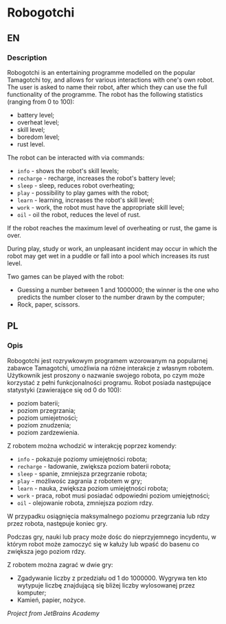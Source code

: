 # Robogotchi
## EN
### Description
Robogotchi is an entertaining programme modelled on the popular Tamagotchi toy, and allows for various interactions with one's own robot. The user is asked to name their robot, after which they can use the full functionality of the programme. The robot has the following statistics (ranging from 0 to 100):
* battery level;
* overheat level;
* skill level;
* boredom level;
* rust level.

The robot can be interacted with via commands:
* `info` - shows the robot's skill levels;
* `recharge` - recharge, increases the robot's battery level;
* `sleep` - sleep, reduces robot overheating;
* `play` - possibility to play games with the robot;
* `learn` - learning, increases the robot's skill level;
* `work` - work, the robot must have the appropriate skill level;
* `oil` - oil the robot, reduces the level of rust.

If the robot reaches the maximum level of overheating or rust, the game is over.

During play, study or work, an unpleasant incident may occur in which the robot may get wet in a puddle or fall into a pool which increases its rust level.

Two games can be played with the robot:
* Guessing a number between 1 and 1000000; the winner is the one who predicts the number closer to the number drawn by the computer;
* Rock, paper, scissors.

## PL
### Opis
Robogotchi jest rozrywkowym programem wzorowanym na popularnej zabawce Tamagotchi, umożliwia na różne interakcje z własnym robotem. Użytkownik jest proszony o nazwanie swojego robota, po czym może korzystać z pełni funkcjonalności programu. Robot posiada następujące statystyki (zawierające się od 0 do 100):
* poziom baterii;
* poziom przegrzania;
* poziom umiejetności;
* poziom znudzenia;
* poziom zardzewienia.

Z robotem można wchodzić w interakcję poprzez komendy:
* `info` - pokazuje poziomy umiejętności robota;
* `recharge` - ładowanie, zwiększa poziom baterii robota;
* `sleep` - spanie, zmniejsza przegrzanie robota;
* `play` - możliwośc zagrania z robotem w gry;
* `learn` - nauka, zwiększa poziom umiejętności robota;
* `work` - praca, robot musi posiadać odpowiedni poziom umiejętności;
* `oil` - olejowanie robota, zmniejsza poziom rdzy.

W przypadku osiągnięcia maksymalnego poziomu przegrzania lub rdzy przez robota, następuje koniec gry.

Podczas gry, nauki lub pracy może dośc do nieprzyjemnego incydentu, w którym robot może zamoczyć się w kałuży lub wpaść do basenu co zwiększa jego poziom rdzy.

Z robotem można zagrać w dwie gry:
* Zgadywanie liczby z przedziału od 1 do 1000000. Wygrywa ten kto wytypuje liczbę znajdującą się bliżej liczby wylosowanej przez komputer;
* Kamień, papier, nożyce.

*Project from JetBrains Academy*
